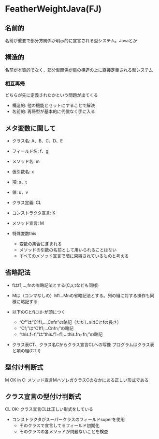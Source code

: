 # FeatherWeightJava(FJ)

## 名前的 
名前が重要で部分方関係が明示的に宣言される型システム。Javaとか

## 構造的
名前が本質的でなく、部分型関係が肩の構造の上に直接定義される型システム

### 相互再帰
どちらが先に定義されたかという問題が出てくる

- 構造的: 他の機能とセットにすることで解決
- 名前的: 再帰型が基本的に代償なく手に入る

## メタ変数に関して
- クラス名:          A、B、C、D、E
- フィールド名:       f、g
- メソッド名:        m
- 仮引数名:          x
- 項:               s、t
- 値:               u、v
- クラス定義:        CL
- コンストラクタ宣言: K
- メソッド宣言:      M

- 特殊変数this
  - 変数の集合に含まれる
  - メソッドの引数の名前として用いられることはない
  - すべてのメソッド宣言で暗に束縛されているものと考える

## 省略記法
- fはf1,...,fnの省略記法とする(C,x,tなども同様)
- Mは（コンマなしの）M1...Mnの省略記法とする。列の組に対する操作も同様に略記する
- 以下のCとfには-が頭につく
  - ”Cf”は“C1f1,...,Cnfn”の略記（ただしnはCとfの長さ）
  - “Cf;”は“C1f1;...Cnfn;”の略記
  - “this.f=f;”は“this.f1=f1;...this.fn=fn;”の略記

- クラス表CT、クラス名Cからクラス宣言CLへの写像
  プログラムはクラス表と項の組(CT,t)

## 型付け判断式
M OK in C: メソッド宣言MハソレガクラスCのなかにある正しい形式である

## クラス宣言の型付け判断式
CL OK: クラス宣言CLは正しい形式をしている
- コンストラクタがスーパークラスのフィールドsuperを使用
  - そのクラスで宣言してるフィールド初期化
  - そのクラスの各メソッドが問題ないことを検査